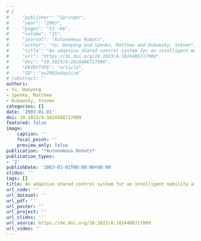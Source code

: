 ```yaml
---
# {
#     "publisher": "Springer",
#     "year": "2003",
#     "pages": "53--66",
#     "volume": "15",
#     "journal": "Autonomous Robots",
#     "author": "Yu, Haoyong and Spenko, Matthew and Dubowsky, Steven",
#     "title": "An adaptive shared control system for an intelligent mobility aid for the elderly",
#     "url": "https://dx.doi.org/10.1023/A:1024488717009",
#     "doi": "10.1023/A:1024488717009",
#     "ENTRYTYPE": "article",
#     "ID": "yu2003adaptive"
# }abstract: ''
authors:
- Yu, Haoyong
- Spenko, Matthew
- Dubowsky, Steven
categories: []
date: '2003-01-01'
doi: 10.1023/A:1024488717009
featured: false
image:
    caption: ''
    focal_point: ''
    preview_only: false
publication: '*Autonomous Robots*'
publication_types:
- '2'
publishDate: '2003-01-01T00:00:00+08:00'
slides: ''
tags: []
title: An adaptive shared control system for an intelligent mobility aid for the elderly
url_code: ''
url_dataset: ''
url_pdf: ''
url_poster: ''
url_project: ''
url_slides: ''
url_source: https://dx.doi.org/10.1023/A:1024488717009
url_video: ''
---
```

